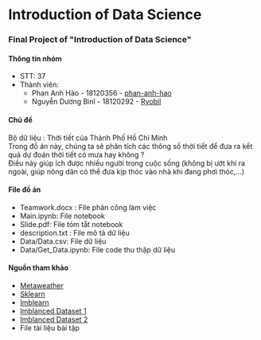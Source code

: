 # Introduction of Data Science  
### Final Project of "Introduction of Data Science"

#### Thông tin nhóm  
* STT: 37  
* Thành viên:  
  + Phan Anh Hào      -  18120356 - [phan-anh-hao](https://github.com/phan-anh-hao)
  + Nguyễn Dương Binl -  18120292 - [Ryobil](https://github.com/Ryobinl)  
  
#### Chủ đề
Bộ dữ liệu : Thời tiết của Thành Phố Hồ Chí Minh  
Trong đồ án này, chúng ta sẽ phân tích các thông số thời tiết để đưa ra kết quả dự đoán thời tiết có mưa hay không ?  
Điều này giúp ích được nhiều người trong cuộc sống (không bị ướt khi ra ngoài, giúp nông dân có thể đưa kịp thóc vào nhà khi đang phơi thóc,...)  


#### File đồ án  
- Teamwork.docx : File phân công làm việc  
- Main.ipynb: File notebook  
- Slide.pdf: File tóm tắt notebook  
- description.txt : File mô tả dữ liệu  
- Data/Data.csv: File dữ liệu      
- Data/Get_Data.ipynb: File code thu thập dữ liệu  


#### Nguồn tham khảo  
- [Metaweather](www.metaweather.com)      
- [Sklearn](scikit-learn.org)  
- [Imblearn](imbalanced-learn.org)
- [Imblanced Dataset 1](https://datascience.stackexchange.com/questions/61858/oversampling-undersampling-only-train-set-only-or-both-train-and-validation-set)
- [Imblanced Dataset 2](https://datascience.stackexchange.com/questions/8895/with-unbalanced-class-do-i-have-to-use-under-sampling-on-my-validation-testing)
- File tài liệu bài tập  




